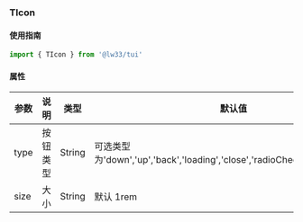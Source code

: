 ### TIcon

#### 使用指南

```JavaScript
import { TIcon } from '@lw33/tui'
```

#### 属性


| 参数        | 说明               | 类型     | 默认值                         |
| ----------- | ------------------ | -------- | ------------------------------ |
| type        | 按钮类型          | String   | 可选类型为'down','up','back','loading','close','radioCheck','radioUncheck'|
| size        | 大小              | String   | 默认 1rem                           |
